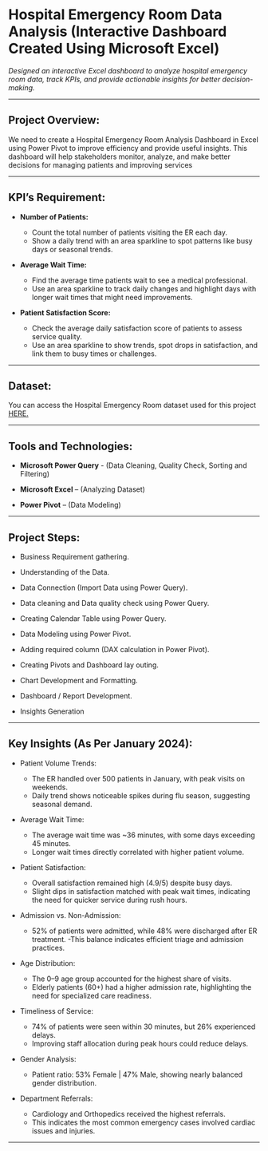 # Hospital Emergency Room Data Analysis (Interactive Dashboard Created Using Microsoft Excel)
*Designed an interactive Excel dashboard to analyze hospital emergency room data, track KPIs, and provide actionable insights for better decision-making.*

***

## Project Overview:
We need to create a Hospital Emergency Room Analysis Dashboard in Excel using Power Pivot to improve efficiency and provide useful insights. This dashboard will help stakeholders monitor, analyze, and make better decisions for managing patients and improving services

***

## KPI’s Requirement:
- **Number of Patients:**
  - Count the total number of patients visiting the ER each day.
  - Show a daily trend with an area sparkline to spot patterns like busy days or seasonal trends.
 
- **Average Wait Time:**
  - Find the average time patients wait to see a medical professional.
  - Use an area sparkline to track daily changes and highlight days with longer wait times that might need improvements.

- **Patient Satisfaction Score:**
  - Check the average daily satisfaction score of patients to assess service quality.
  - Use an area sparkline to show trends, spot drops in satisfaction, and link them to busy times or challenges.
 
***

## Dataset:
You can access the Hospital Emergency Room dataset used for this project <a href ="https://github.com/shivanshgupta01/hospital-emergency-room-data-analysis-excel/blob/main/Hospital%20Emergency%20Room%20Data.csv">HERE.</a>

***

## Tools and Technologies:

- **Microsoft Power Query** - (Data Cleaning, Quality Check, Sorting and Filtering) 

- **Microsoft Excel** – (Analyzing Dataset)

- **Power Pivot** – (Data Modeling)

***

## Project Steps:
- Business Requirement gathering.

- Understanding of the Data.

- Data Connection (Import Data using Power Query).

- Data cleaning and Data quality check using Power Query.

- Creating Calendar Table using Power Query.

- Data Modeling using Power Pivot.

- Adding required column (DAX calculation in Power Pivot).

- Creating Pivots and Dashboard lay outing.

- Chart Development and Formatting.

- Dashboard / Report Development.

- Insights Generation

***

## Key Insights (As Per January 2024):

- Patient Volume Trends:
  - The ER handled over 500 patients in January, with peak visits on weekends.
  - Daily trend shows noticeable spikes during flu season, suggesting seasonal demand.

- Average Wait Time:
  - The average wait time was ~36 minutes, with some days exceeding 45 minutes.
  - Longer wait times directly correlated with higher patient volume.

- Patient Satisfaction:
  - Overall satisfaction remained high (4.9/5) despite busy days.
  - Slight dips in satisfaction matched with peak wait times, indicating the need for quicker service during rush hours.

- Admission vs. Non-Admission:
  - 52% of patients were admitted, while 48% were discharged after ER treatment.
  -This balance indicates efficient triage and admission practices.

- Age Distribution:
  - The 0–9 age group accounted for the highest share of visits.
  - Elderly patients (60+) had a higher admission rate, highlighting the need for specialized care readiness.

- Timeliness of Service:
  - 74% of patients were seen within 30 minutes, but 26% experienced delays.
  - Improving staff allocation during peak hours could reduce delays.

- Gender Analysis:
  - Patient ratio: 53% Female | 47% Male, showing nearly balanced gender distribution.

- Department Referrals:
  - Cardiology and Orthopedics received the highest referrals.
  - This indicates the most common emergency cases involved cardiac issues and injuries.

***

